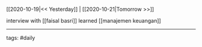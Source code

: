 [[2020-10-19|<< Yesterday]] | [[2020-10-21|Tomorrow >>]]

interview with [[faisal basri]]
learned [[manajemen keuangan]]

___
tags: #daily